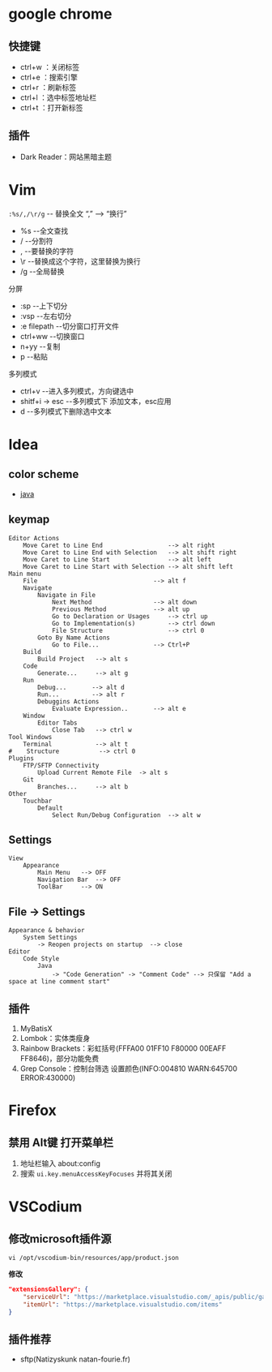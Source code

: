 
# google chrome

## 快捷键

- ctrl+w ：关闭标签
- ctrl+e ：搜索引擎
- ctrl+r ：刷新标签
- ctrl+l ：选中标签地址栏
- ctrl+t ：打开新标签

## 插件

- Dark Reader：网站黑暗主题

# Vim

`:%s/,/\r/g` -- 替换全文 “,” --> “换行” 
- %s  --全文查找
- /   --分割符
- ,   --要替换的字符
- \r  --替换成这个字符，这里替换为换行
- /g  --全局替换

分屏

- :sp  --上下切分
- :vsp  --左右切分
- :e filepath   --切分窗口打开文件
- ctrl+ww    --切换窗口
- n+yy    --复制
- p    --粘贴

多列模式 

- ctrl+v            --进入多列模式，方向键选中
- shitf+i -> esc    --多列模式下 添加文本，esc应用
- d                 --多列模式下删除选中文本

# Idea

## color scheme

- [java](file/idea/java.icls)


## keymap

```
Editor Actions
    Move Caret to Line End                  --> alt right
    Move Caret to Line End with Selection   --> alt shift right
    Move Caret to Line Start                --> alt left
    Move Caret to Line Start with Selection --> alt shift left
Main menu
    File                                --> alt f
    Navigate
        Navigate in File
            Next Method                 --> alt down
            Previous Method             --> alt up
            Go to Declaration or Usages     --> ctrl up
            Go to Implementation(s)         --> ctrl down
            File Structure                  --> ctrl 0
        Goto By Name Actions
            Go to File...               --> Ctrl+P
    Build
        Build Project   --> alt s
    Code
        Generate...     --> alt g
    Run
        Debug...       --> alt d
        Run...         --> alt r
        Debuggins Actions
            Evaluate Expression..       --> alt e
    Window
        Editor Tabs
            Close Tab   --> ctrl w
Tool Windows
    Terminal            --> alt t
#    Structure           --> ctrl 0
Plugins
    FTP/SFTP Connectivity
        Upload Current Remote File  -> alt s
    Git
    	Branches...		--> alt b
Other
    Touchbar
        Default
            Select Run/Debug Configuration  --> alt w
```

## Settings

```
View
    Appearance
        Main Menu   --> OFF
        Navigation Bar  --> OFF
        ToolBar     --> ON

```

## File -> Settings

```
Appearance & behavior
    System Settings
        -> Reopen projects on startup  --> close
Editor
    Code Style
        Java
            -> "Code Generation" -> "Comment Code" --> 只保留 "Add a space at line comment start"
```

## 插件

1. MyBatisX
2. Lombok：实体类瘦身
3. Rainbow Brackets：彩虹括号(FFFA00  01FF10  F80000  00EAFF  FF8646)，部分功能免费
4. Grep Console：控制台筛选 设置颜色(INFO:004810  WARN:645700  ERROR:430000)


# Firefox

## 禁用 Alt键 打开菜单栏

1. 地址栏输入 about:config
2. 搜索 `ui.key.menuAccessKeyFocuses` 并将其关闭

# VSCodium

## 修改microsoft插件源

`vi /opt/vscodium-bin/resources/app/product.json`

**修改**

```json
"extensionsGallery": {
    "serviceUrl": "https://marketplace.visualstudio.com/_apis/public/gallery",
    "itemUrl": "https://marketplace.visualstudio.com/items"
}
```

## 插件推荐

- sftp(Natizyskunk  natan-fourie.fr)